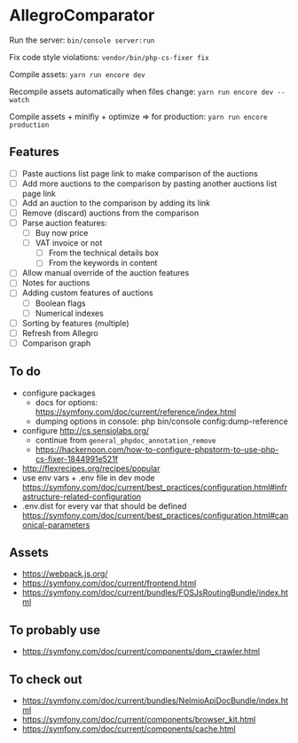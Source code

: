 AllegroComparator
===

Run the server:
`bin/console server:run`

Fix code style violations:
`vendor/bin/php-cs-fixer fix`

Compile assets:
`yarn run encore dev`

Recompile assets automatically when files change:
`yarn run encore dev --watch`

Compile assets + minifiy + optimize => for production:
`yarn run encore production`

Features
---

* [ ] Paste auctions list page link to make comparison of the auctions
* [ ] Add more auctions to the comparison by pasting another auctions list page link
* [ ] Add an auction to the comparison by adding its link
* [ ] Remove (discard) auctions from the comparison
* [ ] Parse auction features:
    * [ ] Buy now price
    * [ ] VAT invoice or not
        * [ ] From the technical details box
        * [ ] From the keywords in content
* [ ] Allow manual override of the auction features
* [ ] Notes for auctions
* [ ] Adding custom features of auctions
    * [ ] Boolean flags
    * [ ] Numerical indexes
* [ ] Sorting by features (multiple)
* [ ] Refresh from Allegro
* [ ] Comparison graph

To do
---

* configure packages
    * docs for options: https://symfony.com/doc/current/reference/index.html
    * dumping options in console: php bin/console config:dump-reference
* configure http://cs.sensiolabs.org/
    * continue from `general_phpdoc_annotation_remove`
    * https://hackernoon.com/how-to-configure-phpstorm-to-use-php-cs-fixer-1844991e521f
* http://flexrecipes.org/recipes/popular
* use env vars + .env file in dev mode
    https://symfony.com/doc/current/best_practices/configuration.html#infrastructure-related-configuration
* .env.dist for every var that should be defined
    https://symfony.com/doc/current/best_practices/configuration.html#canonical-parameters

Assets
---

* https://webpack.js.org/
* https://symfony.com/doc/current/frontend.html
* https://symfony.com/doc/current/bundles/FOSJsRoutingBundle/index.html

To probably use
---

* https://symfony.com/doc/current/components/dom_crawler.html

To check out
---

* https://symfony.com/doc/current/bundles/NelmioApiDocBundle/index.html
* https://symfony.com/doc/current/components/browser_kit.html
* https://symfony.com/doc/current/components/cache.html
